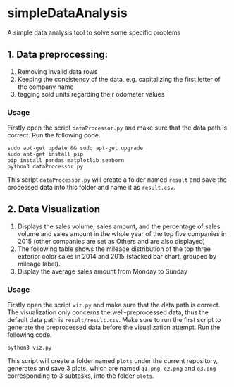 # simpleDataAnalysis
A simple data analysis tool to solve some specific problems   

## 1. Data preprocessing:

1. Removing invalid data rows
2. Keeping the consistency of the data, e.g. capitalizing the first letter of the company name
3. tagging sold units regarding their odometer values

### Usage

Firstly open the script `dataProcessor.py` and make sure that the data path is correct.
Run the following code.

```
sudo apt-get update && sudo apt-get upgrade
sudo apt-get install pip
pip install pandas matplotlib seaborn
python3 dataProcessor.py
```

This script `dataProcessor.py` will create a folder named `result` and save the processed data into this folder and name it as `result.csv`.

## 2. Data Visualization

1. Displays the sales volume, sales amount, and the percentage of sales volume and sales amount in the whole year of the top five companies in 2015 (other companies are set as Others and are also displayed)
2. The following table shows the mileage distribution of the top three exterior color sales in 2014 and 2015 (stacked bar chart, grouped by mileage label).
3. Display the average sales amount from Monday to Sunday

### Usage

Firstly open the script `viz.py` and make sure that the data path is correct.
The visualization only concerns the well-preprocessed data, thus the default data path is `result/result.csv`. Make sure to run the first script to generate the preprocessed data before the visualization attempt.
Run the following code.

```
python3 viz.py
```

This script will create a folder named `plots` under the current repository, generates and save 3 plots, which are named `q1.png`, `q2.png` and `q3.png` corresponding to 3 subtasks, into the folder `plots`.